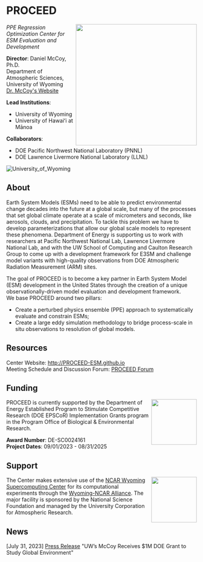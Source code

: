 # PROCEED
<img align="right" width="320" height="320" src="https://github.com/PROCEED-ESM/.github/assets/37650539/c3b1c394-4516-4d6a-b8cb-28f858b7612b">

*PPE Regression Optimization Center for ESM Evaluation and Development*

**Director**: Daniel McCoy, Ph.D.  
Department of Atmospheric Sciences, University of Wyoming  
[Dr. McCoy's Website](https://mccoy.pt/)  

**Lead Institutions**:  
 - University of Wyoming
 - University of Hawaiʻi at Mānoa

**Collaborators**: 
 - DOE Pacific Northwest National Laboratory (PNNL) 
 - DOE Lawrence Livermore National Laboratory (LLNL)

![University_of_Wyoming](https://github.com/PROCEED-ESM/.github/assets/37650539/617a68d3-23fa-43cf-b95b-0819de1e1c8d)

## About

Earth System Models (ESMs) need to be able to predict environmental change decades into the future at a global scale, but many of the processes that set global climate operate at a scale of micrometers and seconds, like aerosols, clouds, and precipitation. To tackle this problem we have to develop parameterizations that allow our global scale models to represent these phenomena. Department of Energy is supporting us to work with researchers at Pacific Northwest National Lab, Lawrence Livermore National Lab, and with the UW School of Computing and Caulton Research Group to come up with a development framework for E3SM and challenge model variants with high-quality observations from DOE Atmospheric Radiation Measurement (ARM) sites.

The goal of PROCEED is to become a key partner in Earth System Model (ESM) development in the United States through the creation of
a unique observationally-driven model evaluation and development framework.  
We base PROCEED around two pillars: 
 - Create a perturbed physics ensemble (PPE) approach to systematically evaluate and constrain ESMs;
 - Create a large eddy simulation methodology to bridge process-scale in situ observations to resolution of global models.

## Resources

Center Website: http://PROCEED-ESM.github.io  
Meeting Schedule and Discussion Forum: [PROCEED Forum](https://github.com/PROCEED-ESM/PROCEED.TAC)

## Funding 
<img align="right" width="120" height="120" src="https://github.com/PROCEED-ESM/.github/assets/37650539/10a4f3e5-f242-4d46-92fc-c3b5c97c2984">  

PROCEED is currently supported by the Department of Energy Established Program to Stimulate Competitive Research (DOE EPSCoR) Implementation Grants program in the Program Office of Biological & Environmental Research.  

**Award Number**: DE-SC0024161  
**Project Dates**: 09/01/2023 - 08/31/2025  

## Support  
<img align="right" width="120" height="120" src="https://github.com/PROCEED-ESM/.github/assets/37650539/f1e21adf-8a4f-4142-8fc9-1e80563fe2f2">  

The Center makes extensive use of the [NCAR Wyoming Supercomputing Center](https://www2.cisl.ucar.edu/ncar-wyoming-supercomputing-center) for its computational experiments through the [Wyoming-NCAR Alliance](https://www.uwyo.edu/nwsc/allocations/index.html). 
The major facility is sponsored by the National Science Foundation and managed by the University Corporation for Atmospheric Research.  

## News

[July 31, 2023] [Press Release](https://www.uwyo.edu/news/2023/07/uws-mccoy-receives-1m-doe-grant-to-study-global-environment.html) "UW’s McCoy Receives $1M DOE Grant to Study Global Environment"
